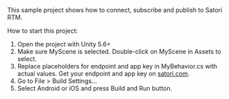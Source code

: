 This sample project shows how to connect, subscribe and publish to Satori RTM. 

How to start this project:
1. Open the project with Unity 5.6+
2. Make sure MyScene is selected. Double-click on MyScene in Assets to select. 
3. Replace placeholders for endpoint and app key in MyBehavior.cs with actual values. Get your endpoint and app key on [satori.com](https://www.satori.com/docs/using-satori/overview). 
4. Go to File > Build Settings... 
5. Select Android or iOS and press Build and Run button. 
